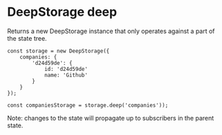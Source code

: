 # DeepStorage deep

Returns a new DeepStorage instance that only operates against a part of the state tree. 

```
const storage = new DeepStorage({
    companies: {
        'd24d59de': {
            id: 'd24d59de'
            name: 'Github'
        }
    }
});

const companiesStorage = storage.deep('companies'));
```

Note: changes to the state will propagate up to subscribers in the parent state.

